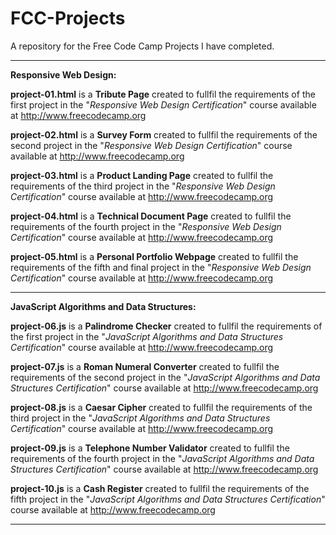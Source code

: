# FCC-Projects
A repository for the Free Code Camp Projects I have completed.

<hr>

<b>Responsive Web Design:</b>

<b>project-01.html</b> is a <b>Tribute Page</b> created to fullfil the requirements of the first project in the "<i>Responsive Web Design Certification</i>" course available at http://www.freecodecamp.org

<b>project-02.html</b> is a <b>Survey Form</b> created to fullfil the requirements of the second project in the "<i>Responsive Web Design Certification</i>" course available at http://www.freecodecamp.org

<b>project-03.html</b> is a <b>Product Landing Page</b> created to fullfil the requirements of the third project in the "<i>Responsive Web Design Certification</i>" course available at http://www.freecodecamp.org

<b>project-04.html</b> is a <b>Technical Document Page</b> created to fullfil the requirements of the fourth project in the "<i>Responsive Web Design Certification</i>" course available at http://www.freecodecamp.org

<b>project-05.html</b> is a <b>Personal Portfolio Webpage</b> created to fullfil the requirements of the fifth and final project in the "<i>Responsive Web Design Certification</i>" course available at http://www.freecodecamp.org

<hr>

<b>JavaScript Algorithms and Data Structures:</b>

<b>project-06.js</b> is a <b>Palindrome Checker</b> created to fullfil the requirements of the first project in the "<i>JavaScript Algorithms and Data Structures Certification</i>" course available at http://www.freecodecamp.org

<b>project-07.js</b> is a <b>Roman Numeral Converter</b> created to fullfil the requirements of the second project in the "<i>JavaScript Algorithms and Data Structures Certification</i>" course available at http://www.freecodecamp.org

<b>project-08.js</b> is a <b>Caesar Cipher</b> created to fullfil the requirements of the third project in the "<i>JavaScript Algorithms and Data Structures Certification</i>" course available at http://www.freecodecamp.org

<b>project-09.js</b> is a <b>Telephone Number Validator</b> created to fullfil the requirements of the fourth project in the "<i>JavaScript Algorithms and Data Structures Certification</i>" course available at http://www.freecodecamp.org

<b>project-10.js</b> is a <b>Cash Register</b> created to fullfil the requirements of the fifth project in the "<i>JavaScript Algorithms and Data Structures Certification</i>" course available at http://www.freecodecamp.org

<hr>

